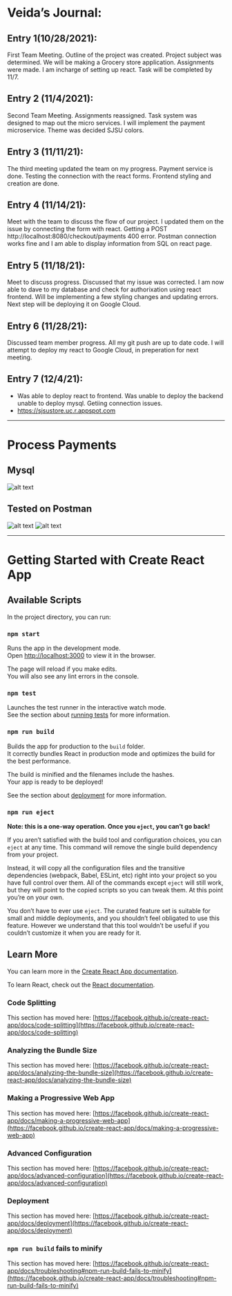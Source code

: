 # Veida’s Journal:
## Entry 1(10/28/2021):
First Team Meeting. Outline of the project was created. Project subject was determined. We will be making a Grocery store application. Assignments were made. I am incharge of setting up react. Task will be completed by 11/7.
## Entry 2 (11/4/2021):
Second Team Meeting. Assignments reassigned. Task system was designed to map out the micro services. I will implement the payment microservice. Theme was decided SJSU colors. 
## Entry 3 (11/11/21):
The third meeting updated the team on my progress. Payment service is done. Testing the connection with the react forms. Frontend styling and creation are done.
## Entry 4 (11/14/21):
Meet with the team to discuss the flow of our project. I updated them on the issue by connecting the form with react. Getting a POST http://localhost:8080/checkout/payments 400 error. Postman connection works fine and I am able to display information from SQL on react page.
## Entry 5 (11/18/21):
Meet to discuss progress. Discussed that my issue was corrected. I am now able to dave to my database and check for authorixation using react frontend. 
Will be implementing a few styling changes and updating errors. Next step will be deploying it on Google Cloud.
## Entry 6 (11/28/21):
Discussed team member progress. All my git push are up to date code. I will attempt to deploy my react to Google Cloud, in preperation for next meeting.
## Entry 7 (12/4/21):
* Was able to deploy react to frontend. Was unable to deploy the backend unable to deploy mysql. Getiing connection issues.
* https://sjsustore.uc.r.appspot.com
---
# Process Payments
## Mysql 
![alt text](https://github.com/nguyensjsu/fa21-172-wing-chun/blob/main/images/Payment-process-sql.png)
## Tested on Postman
![alt text](https://github.com/nguyensjsu/fa21-172-wing-chun/blob/main/images/payment-process-get.png)
![alt text](https://github.com/nguyensjsu/fa21-172-wing-chun/blob/main/images/payment-procss-post.png) 

---
# Getting Started with Create React App

## Available Scripts

In the project directory, you can run:

### `npm start`

Runs the app in the development mode.\
Open [http://localhost:3000](http://localhost:3000) to view it in the browser.

The page will reload if you make edits.\
You will also see any lint errors in the console.

### `npm test`

Launches the test runner in the interactive watch mode.\
See the section about [running tests](https://facebook.github.io/create-react-app/docs/running-tests) for more information.

### `npm run build`

Builds the app for production to the `build` folder.\
It correctly bundles React in production mode and optimizes the build for the best performance.

The build is minified and the filenames include the hashes.\
Your app is ready to be deployed!

See the section about [deployment](https://facebook.github.io/create-react-app/docs/deployment) for more information.

### `npm run eject`

**Note: this is a one-way operation. Once you `eject`, you can’t go back!**

If you aren’t satisfied with the build tool and configuration choices, you can `eject` at any time. This command will remove the single build dependency from your project.

Instead, it will copy all the configuration files and the transitive dependencies (webpack, Babel, ESLint, etc) right into your project so you have full control over them. All of the commands except `eject` will still work, but they will point to the copied scripts so you can tweak them. At this point you’re on your own.

You don’t have to ever use `eject`. The curated feature set is suitable for small and middle deployments, and you shouldn’t feel obligated to use this feature. However we understand that this tool wouldn’t be useful if you couldn’t customize it when you are ready for it.

## Learn More

You can learn more in the [Create React App documentation](https://facebook.github.io/create-react-app/docs/getting-started).

To learn React, check out the [React documentation](https://reactjs.org/).

### Code Splitting

This section has moved here: [https://facebook.github.io/create-react-app/docs/code-splitting](https://facebook.github.io/create-react-app/docs/code-splitting)

### Analyzing the Bundle Size

This section has moved here: [https://facebook.github.io/create-react-app/docs/analyzing-the-bundle-size](https://facebook.github.io/create-react-app/docs/analyzing-the-bundle-size)

### Making a Progressive Web App

This section has moved here: [https://facebook.github.io/create-react-app/docs/making-a-progressive-web-app](https://facebook.github.io/create-react-app/docs/making-a-progressive-web-app)

### Advanced Configuration

This section has moved here: [https://facebook.github.io/create-react-app/docs/advanced-configuration](https://facebook.github.io/create-react-app/docs/advanced-configuration)

### Deployment

This section has moved here: [https://facebook.github.io/create-react-app/docs/deployment](https://facebook.github.io/create-react-app/docs/deployment)

### `npm run build` fails to minify

This section has moved here: [https://facebook.github.io/create-react-app/docs/troubleshooting#npm-run-build-fails-to-minify](https://facebook.github.io/create-react-app/docs/troubleshooting#npm-run-build-fails-to-minify)
